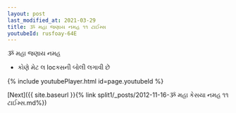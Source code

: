 ```yaml
---
layout: post
last_modified_at: 2021-03-29
title: ૐ મહા જણાય નમહ ૧૧ ટાઈમ્સ
youtubeId: rusfoay-64E
---
```

 
 
 ૐ મહા જણાય નમહ  
 
 -  કોણે મેટ લ locક્સની બોલી લગાવી છે 
 
  
 
  
 
 
 
 
 
 


{% include youtubePlayer.html id=page.youtubeId %}
 
[Next]({{ site.baseurl }}{% link  split1/_posts/2012-11-16-ૐ મહા કેસયા નમહ ૧૧ ટાઈમ્સ.md%})
 
